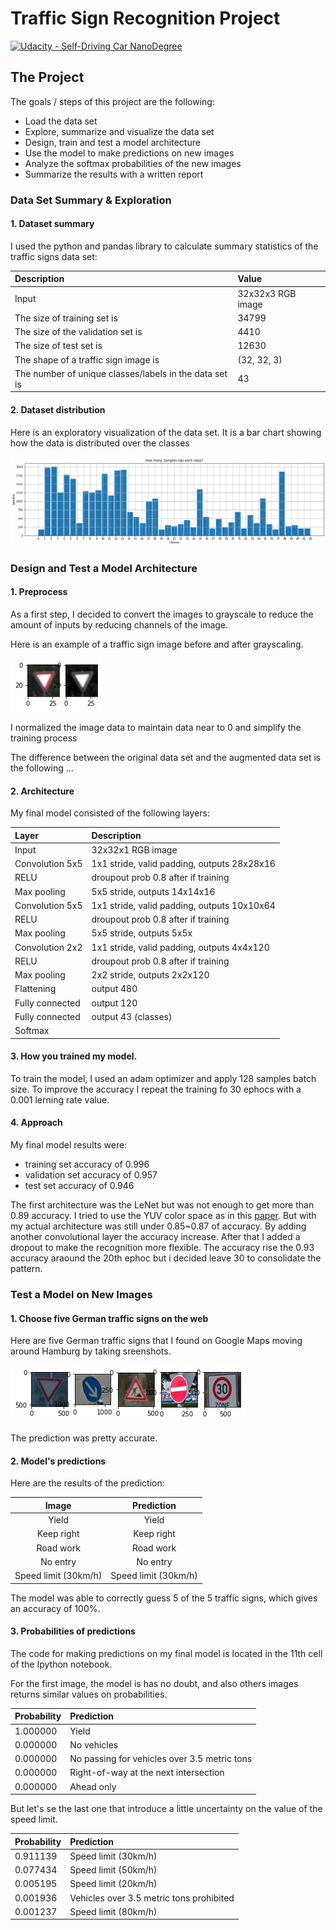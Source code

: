 # Traffic Sign Recognition Project

[![Udacity - Self-Driving Car NanoDegree](https://s3.amazonaws.com/udacity-sdc/github/shield-carnd.svg)](http://www.udacity.com/drive)

The Project
---
The goals / steps of this project are the following:
* Load the data set
* Explore, summarize and visualize the data set
* Design, train and test a model architecture
* Use the model to make predictions on new images
* Analyze the softmax probabilities of the new images
* Summarize the results with a written report


### Data Set Summary & Exploration

[//]: # 'Image References'
[classes_chart]: ./examples/classes_chart.png 'Classes chart'
[processed_img]: ./examples/processed_img.png 'Processing'
[de_signs]: ./examples/traffic_imgs.png 'Traffic Signs'
[image8]: ./examples/placeholder.png 'Traffic Sign 5'

#### 1. Dataset summary

I used the python and pandas library to calculate summary statistics of the traffic
signs data set:

| Description                                            | Value             |
| :----------------------------------------------------- | :---------------- |
| Input                                                  | 32x32x3 RGB image |
| The size of training set is                            | 34799             |
| The size of the validation set is                      | 4410              |
| The size of test set is                                | 12630             |
| The shape of a traffic sign image is                   | (32, 32, 3)       |
| The number of unique classes/labels in the data set is | 43                |

#### 2. Dataset distribution

Here is an exploratory visualization of the data set. It is a bar chart showing how the data is distributed over the classes

![alt text][classes_chart]

### Design and Test a Model Architecture

#### 1. Preprocess

As a first step, I decided to convert the images to grayscale to reduce the amount of inputs by reducing channels of the image.

Here is an example of a traffic sign image before and after grayscaling.

![alt text][processed_img]

I normalized the image data to maintain data near to 0 and simplify the training process

The difference between the original data set and the augmented data set is the following ...

#### 2. Architecture

My final model consisted of the following layers:

|      Layer      |                 Description                 |
| :-------------- | :------------------------------------------ |
|      Input      |              32x32x1 RGB image              |
| Convolution 5x5 | 1x1 stride, valid padding, outputs 28x28x16 |
|      RELU       |     droupout prob 0.8 after if training     |
|   Max pooling   |        5x5 stride, outputs 14x14x16         |
| Convolution 5x5 | 1x1 stride, valid padding, outputs 10x10x64 |
|      RELU       |     droupout prob 0.8 after if training     |
|   Max pooling   |          5x5 stride, outputs 5x5x           |
| Convolution 2x2 | 1x1 stride, valid padding, outputs 4x4x120  |
|      RELU       |     droupout prob 0.8 after if training     |
|   Max pooling   |         2x2 stride, outputs 2x2x120         |
|   Flattening    |                 output 480                  |
| Fully connected |                 output 120                  |
| Fully connected |             output 43 (classes)             |
|     Softmax     |                                             |

#### 3. How you trained my model.

To train the model, I used an adam optimizer and apply 128 samples batch size. To improve the accuracy I repeat the training fo 30 ephocs with a 0.001 lerning rate value.

#### 4. Approach

My final model results were:

- training set accuracy of 0.996
- validation set accuracy of 0.957
- test set accuracy of 0.946

The first architecture was the LeNet but was not enough to get more than 0.89 accuracy.
I tried to use the YUV color space as in this [paper](http://yann.lecun.com/exdb/publis/pdf/sermanet-ijcnn-11.pdf). But with my actual architecture was still under 0.85~0.87 of accuracy. By adding another convolutional layer the accuracy increase. After that I added a dropout to make the recognition more flexible. The accuracy rise the 0.93 accuracy araound the 20th ephoc but i decided leave 30 to consolidate the pattern.


### Test a Model on New Images

#### 1. Choose five German traffic signs on the web

Here are five German traffic signs that I found on Google Maps moving around Hamburg by taking sreenshots.

![alt text][de_signs]

The prediction was pretty accurate.

#### 2. Model's predictions

Here are the results of the prediction:

|        Image         |      Prediction      |
| :------------------: | :------------------: |
|        Yield         |        Yield         |
|      Keep right      |      Keep right      |
|      Road work       |      Road work       |
|       No entry       |       No entry       |
| Speed limit (30km/h) | Speed limit (30km/h) |

The model was able to correctly guess 5 of the 5 traffic signs, which gives an accuracy of 100%. 

#### 3. Probabilities of predictions

The code for making predictions on my final model is located in the 11th cell of the Ipython notebook.

For the first image, the model is has no doubt, and also others images returns similar values on probabilities.

| Probability | Prediction                                   |
| :---------- | :------------------------------------------- |
| 1.000000    | Yield                                        |
| 0.000000    | No vehicles                                  |
| 0.000000    | No passing for vehicles over 3.5 metric tons |
| 0.000000    | Right-of-way at the next intersection        |
| 0.000000    | Ahead only                                   |

But let's se the last one that introduce a little uncertainty on the value of the speed limit.

| Probability | Prediction                               |
| :---------- | :--------------------------------------- |
| 0.911139    | Speed limit (30km/h)                     |
| 0.077434    | Speed limit (50km/h)                     |
| 0.005195    | Speed limit (20km/h)                     |
| 0.001936    | Vehicles over 3.5 metric tons prohibited |
| 0.001237    | Speed limit (80km/h)                     |




